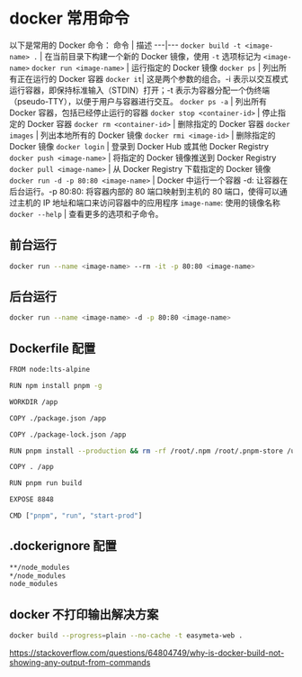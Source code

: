 # docker 常用命令

以下是常用的 Docker 命令：
命令 | 描述
---|---
`docker build -t <image-name> .` | 在当前目录下构建一个新的 Docker 镜像，使用 `-t` 选项标记为 `<image-name>`
`docker run <image-name>` | 运行指定的 Docker 镜像
`docker ps` | 列出所有正在运行的 Docker 容器
`docker it`| 这是两个参数的组合。-i 表示以交互模式运行容器，即保持标准输入（STDIN）打开；-t 表示为容器分配一个伪终端（pseudo-TTY），以便于用户与容器进行交互。
`docker ps -a` | 列出所有 Docker 容器，包括已经停止运行的容器
`docker stop <container-id>` | 停止指定的 Docker 容器
`docker rm <container-id>` | 删除指定的 Docker 容器
`docker images` | 列出本地所有的 Docker 镜像
`docker rmi <image-id>` | 删除指定的 Docker 镜像
`docker login` | 登录到 Docker Hub 或其他 Docker Registry
`docker push <image-name>` | 将指定的 Docker 镜像推送到 Docker Registry
`docker pull <image-name>` | 从 Docker Registry 下载指定的 Docker 镜像
`docker run -d -p 80:80 <image-name>` | Docker 中运行一个容器 -d: 让容器在后台运行。-p 80:80: 将容器内部的 80 端口映射到主机的 80 端口，使得可以通过主机的 IP 地址和端口来访问容器中的应用程序 `image-name`: 使用的镜像名称
`docker --help` | 查看更多的选项和子命令。

## 前台运行

```sh
docker run --name <image-name> --rm -it -p 80:80 <image-name>
```

## 后台运行

```sh
docker run --name <image-name> -d -p 80:80 <image-name>
```

## Dockerfile 配置

```sh
FROM node:lts-alpine

RUN npm install pnpm -g

WORKDIR /app

COPY ./package.json /app

COPY ./package-lock.json /app

RUN pnpm install --production && rm -rf /root/.npm /root/.pnpm-store /usr/local/share/.cache /tmp/*

COPY . /app

RUN pnpm run build

EXPOSE 8848

CMD ["pnpm", "run", "start-prod"]

```

## .dockerignore 配置

```sh
**/node_modules
*/node_modules
node_modules
```

## docker 不打印输出解决方案

```sh
docker build --progress=plain --no-cache -t easymeta-web .
```

<https://stackoverflow.com/questions/64804749/why-is-docker-build-not-showing-any-output-from-commands>
